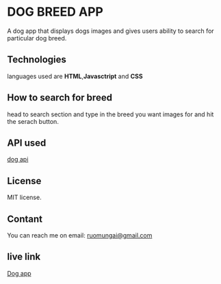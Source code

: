 # DOG BREED APP
A dog app that displays dogs images and gives users ability to search for particular dog breed.

## Technologies
languages used are **HTML**,**Javasctript** and **CSS**

## How to search for breed
head to search section and type in the breed you want images for and hit the serach button.

## API used 
[dog api](https://dog.ceo/api/breeds/image/random)

## License
MIT license.

## Contant
You can reach me on email: ruomungai@gmail.com

## live link
[Dog app](https://ruo-mungai.github.io/phase-1-dog-project/)